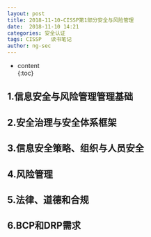 ```yaml
---
layout: post  
title: 2018-11-10-CISSP第1部分安全与风险管理
date:  2018-11-10 14:21
categories: 安全认证 
tags: CISSP   读书笔记
author: ng-sec  
---
```


* content  
{:toc}

## 1.信息安全与风险管理管理基础


## 2.安全治理与安全体系框架

## 3.信息安全策略、组织与人员安全

## 4.风险管理

## 5.法律、道德和合规

## 6.BCP和DRP需求